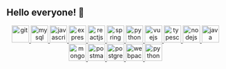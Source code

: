 <!--
  devicon
-->
## Hello everyone! 👋

<p align="center">
  <a href="https://git-scm.com/" target="_blank"> 
    <img src="https://www.vectorlogo.zone/logos/git-scm/git-scm-icon.svg" alt="git" width="40" height="40"/> 
  </a> 
  <a href="https://dev.mysql.com/doc/" target="_blank"> 
    <img src="https://www.vectorlogo.zone/logos/mysql/mysql-icon.svg" alt="mysql" width="40" height="40"/> 
  </a> 
  <a href="https://developer.mozilla.org/en-US/docs/Web/JavaScript" target="_blank"> 
    <img src="https://cdn.iconscout.com/icon/free/png-256/javascript-1-225993.png" alt="javascript" width="40" height="40"/> 
  </a>
  <a href="https://expressjs.com/" target="_blank"> 
    <img src="https://www.vectorlogo.zone/logos/expressjs/expressjs-icon.svg" alt="expressjs" width="40" height="40"/> 
  </a> 
  <a href="https://reactjs.org/" target="_blank"> 
    <img src="https://www.vectorlogo.zone/logos/reactjs/reactjs-icon.svg" alt="reactjs" width="40" height="40"/> 
  </a>
  <a href="https://spring.io/projects/spring-boot" target="_blank"> 
    <img src="https://www.vectorlogo.zone/logos/springio/springio-icon.svg" alt="spring" width="40" height="40"/> 
  </a> 
  <a href="https://www.python.org/" target="_blank"> 
    <img src="https://www.vectorlogo.zone/logos/python/python-icon.svg" alt="python" width="40" height="40"/> 
  </a> 
    <a href="https://vuejs.org/" target="_blank"> 
    <img src="https://www.vectorlogo.zone/logos/vuejs/vuejs-icon.svg" alt="vuejs" width="40" height="40"/> 
  </a> 
   <a href="https://www.typescriptlang.org/" target="_blank"> 
    <img src="https://www.vectorlogo.zone/logos/typescriptlang/typescriptlang-icon.svg" alt="typescript" width="40" height="40"/> 
  </a>
  <a href="https://nodejs.org" target="_blank"> 
    <img src="https://www.vectorlogo.zone/logos/nodejs/nodejs-icon.svg" alt="nodejs" width="40" height="40"/> 
  </a> 
    <a href="https://docs.oracle.com/javase/8/docs/technotes/tools/windows/javadoc.html" target="_blank"> 
    <img src="https://www.vectorlogo.zone/logos/java/java-icon.svg" alt="java" width="40" height="40"/> 
  </a> 
     <a href="https://www.mongodb.com/" target="_blank"> 
    <img src="https://www.vectorlogo.zone/logos/mongodb/mongodb-icon.svg" alt="mongodb" width="40" height="40"/> 
  </a>
   <a href="https://postman.com" target="_blank"> 
    <img src="https://www.vectorlogo.zone/logos/getpostman/getpostman-icon.svg" alt="postman" width="40" height="40"/> 
  </a> 
  <a href="https://www.postgresql.org/" target="_blank"> 
    <img src="https://www.vectorlogo.zone/logos/postgresql/postgresql-icon.svg" alt="postgresql" width="40" height="40"/> 
  </a> 
  <a href="https://webpack.js.org" target="_blank"> 
    <img src="https://www.vectorlogo.zone/logos/js_webpack/js_webpack-icon.svg" alt="webpack" width="40" height="40"/> 
  </a> 
    <a href="https://www.kernel.org/doc/" target="_blank"> 
    <img src="https://www.vectorlogo.zone/logos/linux/linux-icon.svg" alt="python" width="40" height="40"/> 
  </a> 
</p>



<!-- [![Linkedin Badge](https://img.shields.io/badge/-mertyigittop-blue?style=flat-square&logo=Linkedin&logoColor=white&link=https://www.linkedin.com/in/mertyigittop/)](https://www.linkedin.com/in/mertyigittop/) -->
